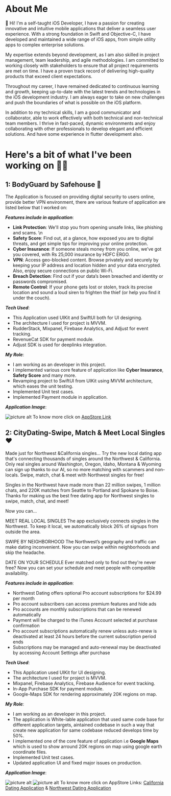 # About Me
👋 Hi! I'm a self-taught iOS Developer, I have a passion for creating innovative and intuitive mobile applications that deliver a seamless user experience. With a strong foundation in Swift and Objective-C, I have developed and maintained a wide range of iOS apps, from simple utility apps to complex enterprise solutions.

My expertise extends beyond development, as I am also skilled in project management, team leadership, and agile methodologies. I am committed to working closely with stakeholders to ensure that all project requirements are met on time. I have a proven track record of delivering high-quality products that exceed client expectations.

Throughout my career, I have remained dedicated to continuous learning and growth, keeping up-to-date with the latest trends and technologies in the iOS development industry. I am always eager to take on new challenges and push the boundaries of what is possible on the iOS platform.

In addition to my technical skills, I am a good communicator and collaborator, able to work effectively with both technical and non-technical team members. I thrive in fast-paced, dynamic environments and enjoy collaborating with other professionals to develop elegant and efficient solutions. And have some experience in flutter development also.

# Here's a bit of what I've been working on 🧑‍💻

## 1: BodyGuard by Safehouse 💂
The Application is focused on providing digital security to users online, provide better VPN environment, there are various feature of application are listed below that I worked on:

***Features include in application***:
  * **Link Protection**: We'll stop you from opening unsafe links, like phishing and scams. \n
  * **Safety Score**: Find out, at a glance, how exposed you are to digital threats, and get simple tips for improving your online protection.
  * **Cyber Insurance**: If someone steals money from you online, we’ve got you covered, with Rs 25,000 insurance by HDFC ERGO.
  * **VPN**: Access geo-blocked content. Browse privately and securely by keeping your IP address and location hidden and your data encrypted. Also, enjoy secure connections on public Wi-Fi.
  * **Breach Detection**: Find out if your data’s been breached and identity or passwords compromised.
  * **Remote Control**: If your phone gets lost or stolen, track its precise location and sound a loud siren to frighten the thief (or help you find it under the couch). 

***Tech Used***:
  * This Application used UIKit and SwiftUI both for UI designing.
  * The architecture I used for project is MVVM.
  * RudderStack, Mixpanel, Firebase Analytics, and Adjust for event tracking.
  * RevenueCat SDK for payment module.
  * Adjust SDK is used for deeplinks integration.  

***My Role***:
  * I am working as an developer in this project. 
  * I implemented various core feature of application like **Cyber Insurance**, **Safety Score** and many more.
  * Revamping project to SwiftUI from UIKit using MVVM architecture, which eases the unit testing.
  * Implemented Unit test cases.   
  * Implemented Payment module in application.

***Application Image***:

![picture alt](https://github.com/Himanshu072001/iOS-Devloper-Portfolio/blob/main/Images/Safehouse/featureImage.png)
To know more click on [AppStore Link](https://apps.apple.com/us/app/bodyguard-by-safehouse/id1206852049 "App link")



## 2: CityDating-Swipe, Match & Meet Local Singles ❤️
Made just for Northwest &California singles… Try the new local dating app that's connecting thousands of singles around the Northwest & California.  Only real singles around Washington, Oregon, Idaho, Montana & Wyoming can sign up thanks to our AI, so no more matching with scammers and non-locals.  Swipe, match, chat & meet with Northwest singles for free!

Singles in the Northwest have made more than 22 million swipes, 1 million chats, and 220K matches from Seattle to Portland and Spokane to Boise.  Thanks for making us the best free dating app for Northwest singles to swipe, match, chat, and meet!

Now you can...

MEET REAL LOCAL SINGLES
The app exclusively connects singles in the Northwest.  To keep it local, we automatically block 26% of signups from outside the area.

SWIPE BY NEIGHBORHOOD
The Northwest’s geography and traffic can make dating inconvenient. Now you can swipe within neighborhoods and skip the headache.

DATE ON YOUR SCHEDULE
Ever matched only to find out they're never free?  Now you can set your schedule and meet people with compatible availability.

***Features include in application***:
 * Northwest Dating offers optional Pro account subscriptions for $24.99 per month
 * Pro account subscribers can access premium features and hide ads
 * Pro accounts are monthly subscriptions that can be renewed automatically
 * Payment will be charged to the iTunes Account selected at purchase confirmation
 * Pro account subscriptions automatically renew unless auto-renew is deactivated at least 24 hours before the current subscription period ends
 * Subscriptions may be managed and auto-renewal may be deactivated by accessing Account Settings after purchase

***Tech Used***:
  * This Application used UIKit for UI designing.
  * The architecture I used for project is MVVM.
  * Mixpanel, Firebase Analytics, Firebase Audience for event tracking.
  * In-App Purchase SDK for payment module.
  * Google-Maps SDK for rendering approximately 20K regions on map.

***My Role***:
  * I am working as an developer in this project. 
  * The application is White-lable application that used same code base for different application targets, aintained codebase in such a way that create new application for same codebase reduced develops time by 50%.
  * I implemented one of the core feature of application i.e **Google Maps** which is used to show arround 20K regions on map using google earth coordinate files.
  * Implemented Unit test cases.   
  * Updated application UI and fixed major issues on production.

***Application Image***:

![picture alt](https://github.com/Himanshu072001/iOS-Devloper-Portfolio/blob/main/Images/Safehouse/California-Dating-App.png)
![picture alt](https://github.com/Himanshu072001/iOS-Devloper-Portfolio/blob/main/Images/Safehouse/NorthWest-Dating-App.png)
To know more click on AppStore Links: [California Dating Application](https://apps.apple.com/us/app/california-dating-ca-singles/id1482721339 "California link") &
[Northwest Dating Application](https://apps.apple.com/us/app/northwest-dating-singles-app/id1470577054 "northwest link") 


